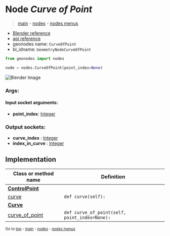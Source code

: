 # Node *Curve of Point*

> [main](../index.md) - [nodes](nodes.md) - [nodes menus](nodes_menus.md)

- [Blender reference](https://docs.blender.org/manual/en/latest/modeling/geometry_nodes/curve_topology/curve_of_point.html)
- [api reference](https://docs.blender.org/api/current/bpy.types.GeometryNodeCurveOfPoint.html)
- geonodes name: `CurveOfPoint`
- bl_idname: `GeometryNodeCurveOfPoint`

```python
from geonodes import nodes

node = nodes.CurveOfPoint(point_index=None)
```

![Blender Image](https://docs.blender.org/manual/en/latest/_images/node-types_GeometryNodeCurveOfPoint.webp)

### Args:

#### Input socket arguments:

- **point_index**: [Integer](Integer.md)

### Output sockets:

- **curve_index** : [Integer](Integer.md)
- **index_in_curve** : [Integer](Integer.md)

## Implementation

| Class or method name | Definition |
|----------------------|------------|
| **[ControlPoint](ControlPoint.md)** |
| [curve](ControlPoint.md#curve) | `def curve(self):` |
| **[Curve](Curve.md)** |
| [curve_of_point](Curve.md#curve_of_point) | `def curve_of_point(self, point_index=None):` |

<sub>Go to [top](#node-Curve-of-Point) - [main](../index.md) - [nodes](nodes.md) - [nodes menus](nodes_menus.md)</sub>

